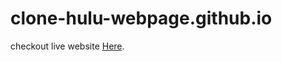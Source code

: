# clone-hulu-webpage.github.io

checkout live website [Here](https://abhishek96k.github.io/clone-hulu-webpage.github.io/).
